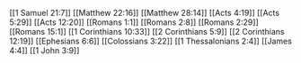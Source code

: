 [[1 Samuel 21:7]]
[[Matthew 22:16]]
[[Matthew 28:14]]
[[Acts 4:19]]
[[Acts 5:29]]
[[Acts 12:20]]
[[Romans 1:1]]
[[Romans 2:8]]
[[Romans 2:29]]
[[Romans 15:1]]
[[1 Corinthians 10:33]]
[[2 Corinthians 5:9]]
[[2 Corinthians 12:19]]
[[Ephesians 6:6]]
[[Colossians 3:22]]
[[1 Thessalonians 2:4]]
[[James 4:4]]
[[1 John 3:9]]
